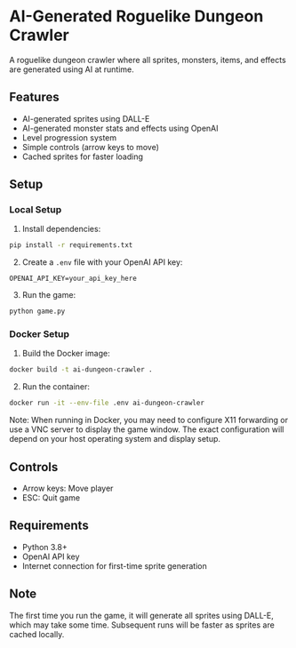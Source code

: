 # AI-Generated Roguelike Dungeon Crawler

A roguelike dungeon crawler where all sprites, monsters, items, and effects are generated using AI at runtime.

## Features

- AI-generated sprites using DALL-E
- AI-generated monster stats and effects using OpenAI
- Level progression system
- Simple controls (arrow keys to move)
- Cached sprites for faster loading

## Setup

### Local Setup

1. Install dependencies:
```bash
pip install -r requirements.txt
```

2. Create a `.env` file with your OpenAI API key:
```
OPENAI_API_KEY=your_api_key_here
```

3. Run the game:
```bash
python game.py
```

### Docker Setup

1. Build the Docker image:
```bash
docker build -t ai-dungeon-crawler .
```

2. Run the container:
```bash
docker run -it --env-file .env ai-dungeon-crawler
```

Note: When running in Docker, you may need to configure X11 forwarding or use a VNC server to display the game window. The exact configuration will depend on your host operating system and display setup.

## Controls

- Arrow keys: Move player
- ESC: Quit game

## Requirements

- Python 3.8+
- OpenAI API key
- Internet connection for first-time sprite generation

## Note

The first time you run the game, it will generate all sprites using DALL-E, which may take some time. Subsequent runs will be faster as sprites are cached locally.
